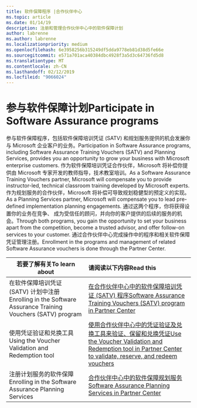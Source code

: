 ```yaml
---
title: 软件保障程序 |合作伙伴中心
ms.topic: article
ms.date: 01/14/19
description: 注册和管理合作伙伴中心中的软件保障计划
author: labrenne
ms.author: labrenne
ms.localizationpriority: medium
ms.openlocfilehash: 6e3958256b315249df5dda9778eb81d38d5fe66e
ms.sourcegitcommit: e571a701aca40384dbc4928f3a5d3c64736fd5d8
ms.translationtype: MT
ms.contentlocale: zh-CN
ms.lasthandoff: 02/12/2019
ms.locfileid: "9066024"
---
```

# <a name="participate-in-software-assurance-programs"></a><span data-ttu-id="a0ef4-103">参与软件保障计划</span><span class="sxs-lookup"><span data-stu-id="a0ef4-103">Participate in Software Assurance programs</span></span>

<span data-ttu-id="a0ef4-104">参与软件保障程序，包括软件保障培训凭证 (SATV) 和规划服务提供的机会发展你与 Microsoft 企业客户的业务。</span><span class="sxs-lookup"><span data-stu-id="a0ef4-104">Participation in Software Assurance programs, including Software Assurance Training Vouchers (SATV) and Planning Services, provides you an opportunity to grow your business with Microsoft enterprise customers.</span></span> <span data-ttu-id="a0ef4-105">作为软件保障培训凭证合作伙伴，Microsoft 将补偿你提供由 Microsoft 专家开发的教师指导，技术教室培训。</span><span class="sxs-lookup"><span data-stu-id="a0ef4-105">As a Software Assurance Training Vouchers partner, Microsoft will compensate you to provide instructor-led, technical classroom training developed by Microsoft experts.</span></span> <span data-ttu-id="a0ef4-106">作为规划服务的合作伙伴，Microsoft 将补偿可导致规划稳健型的预定义的实现。</span><span class="sxs-lookup"><span data-stu-id="a0ef4-106">As a Planning Services partner, Microsoft will compensate you to lead pre-defined implementation planning engagements.</span></span> <span data-ttu-id="a0ef4-107">通过这两个程序，你将获得设置你的业务在竞争、 成为受信任的顾问，并向你的客户提供的后续的服务的机会。</span><span class="sxs-lookup"><span data-stu-id="a0ef4-107">Through both programs, you gain the opportunity to set your business apart from the competition, become a trusted advisor, and offer follow-on services to your customer.</span></span> <span data-ttu-id="a0ef4-108">通过合作伙伴中心完成操作中的程序和相关软件保障凭证管理注册。</span><span class="sxs-lookup"><span data-stu-id="a0ef4-108">Enrollment in the programs and management of related Software Assurance vouchers is done through the Partner Center.</span></span>

|**<span data-ttu-id="a0ef4-109">若要了解有关</span><span class="sxs-lookup"><span data-stu-id="a0ef4-109">To learn about</span></span>**   |**<span data-ttu-id="a0ef4-110">请阅读以下内容</span><span class="sxs-lookup"><span data-stu-id="a0ef4-110">Read this</span></span>**   |
|--------------------------|:------------------|
|<span data-ttu-id="a0ef4-111">在软件保障培训凭证 (SATV) 计划中注册</span><span class="sxs-lookup"><span data-stu-id="a0ef4-111">Enrolling in the Software Assurance Training Vouchers (SATV) program</span></span>|[<span data-ttu-id="a0ef4-112">在合作伙伴中心中的软件保障培训凭证 (SATV) 程序</span><span class="sxs-lookup"><span data-stu-id="a0ef4-112">Software Assurance Training Vouchers (SATV) program in Partner Center</span></span>](software-assurance-satv.md)|
|<span data-ttu-id="a0ef4-113">使用凭证验证和兑换工具</span><span class="sxs-lookup"><span data-stu-id="a0ef4-113">Using the Voucher Validation and Redemption tool</span></span>|[<span data-ttu-id="a0ef4-114">使用合作伙伴中心中的凭证验证及兑换工具来验证、保留和兑换凭证</span><span class="sxs-lookup"><span data-stu-id="a0ef4-114">Use the Voucher Validation and Redemption tool in Partner Center to validate, reserve, and redeem vouchers</span></span>](voucher-validation-tool.md)|
|<span data-ttu-id="a0ef4-115">注册计划服务的软件保障</span><span class="sxs-lookup"><span data-stu-id="a0ef4-115">Enrolling in the Software Assurance Planning Services</span></span>|[<span data-ttu-id="a0ef4-116">合作伙伴中心中的软件保障规划服务</span><span class="sxs-lookup"><span data-stu-id="a0ef4-116">Software Assurance Planning Services in Partner Center</span></span>](software-assurance-dps.md) 


